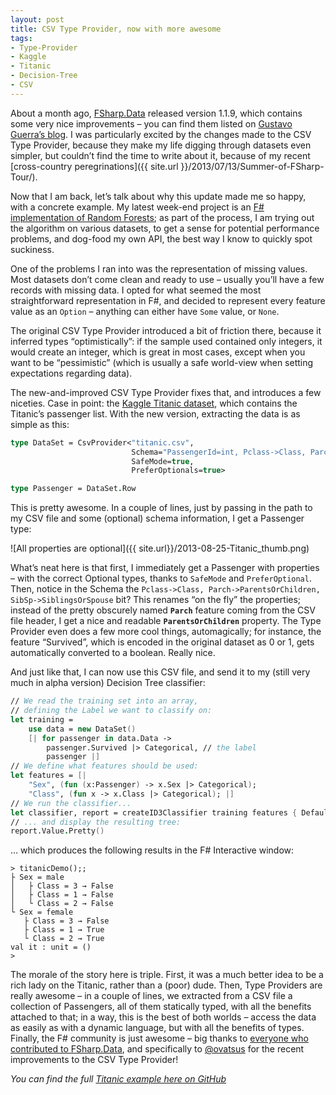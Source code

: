 ```yaml
---
layout: post
title: CSV Type Provider, now with more awesome
tags:
- Type-Provider
- Kaggle
- Titanic
- Decision-Tree
- CSV
---
```


About a month ago, [FSharp.Data](http://fsharp.github.io/FSharp.Data/) released version 1.1.9, which contains some very nice improvements – you can find them listed on [Gustavo Guerra’s blog](http://blog.codebeside.org/blog/2013/07/21/fsharp-data-1-1-9-released/). I was particularly excited by the changes made to the CSV Type Provider, because they make my life digging through datasets even simpler, but couldn’t find the time to write about it, because of my recent [cross-country peregrinations]({{ site.url }}/2013/07/13/Summer-of-FSharp-Tour/).  

Now that I am back, let’s talk about why this update made me so happy, with a concrete example. My latest week-end project is an [F# implementation of Random Forests](http://www.clear-lines.com/blog/post/Random-Forest-classification-in-F-first-cut.aspx); as part of the process, I am trying out the algorithm on various datasets, to get a sense for potential performance problems, and dog-food my own API, the best way I know to quickly spot suckiness. 

One of the problems I ran into was the representation of missing values. Most datasets don’t come clean and ready to use – usually you’ll have a few records with missing data. I opted for what seemed the most straightforward representation in F#, and decided to represent every feature value as an `Option` – anything can either have `Some` value, or `None`. 

The original CSV Type Provider introduced a bit of friction there, because it inferred types “optimistically”: if the sample used contained only integers, it would create an integer, which is great in most cases, except when you want to be “pessimistic” (which is usually a safe world-view when setting expectations regarding data). 

The new-and-improved CSV Type Provider fixes that, and introduces a few niceties. Case in point: the [Kaggle Titanic dataset](http://www.kaggle.com/c/titanic-gettingStarted), which contains the Titanic’s passenger list. With the new version, extracting the data is as simple as this:

``` fsharp
type DataSet = CsvProvider<"titanic.csv", 
                           Schema="PassengerId=int, Pclass->Class, Parch->ParentsOrChildren, SibSp->SiblingsOrSpouse", 
                           SafeMode=true, 
                           PreferOptionals=true>

type Passenger = DataSet.Row
``` 

This is pretty awesome. In a couple of lines, just by passing in the path to my CSV file and some (optional) schema information, I get a Passenger type:

![All properties are optional]({{ site.url}}/2013-08-25-Titanic_thumb.png)

What’s neat here is that first, I immediately get a Passenger with properties – with the correct Optional types, thanks to `SafeMode` and `PreferOptional`. Then, notice in the Schema the `Pclass->Class, Parch->ParentsOrChildren, SibSp->SiblingsOrSpouse` bit? This renames “on the fly” the properties; instead of the pretty obscurely named **`Parch`** feature coming from the CSV file header, I get a nice and readable **`ParentsOrChildren`** property. The Type Provider even does a few more cool things, automagically; for instance, the feature “Survived”, which is encoded in the original dataset as 0 or 1, gets automatically converted to a boolean. Really nice.

And just like that, I can now use this CSV file, and send it to my (still very much in alpha version) Decision Tree classifier:

``` fsharp
// We read the training set into an array,
// defining the Label we want to classify on:
let training =
    use data = new DataSet()
    [| for passenger in data.Data -> 
        passenger.Survived |> Categorical, // the label
        passenger |]
// We define what features should be used:
let features = [|
    "Sex", (fun (x:Passenger) -> x.Sex |> Categorical);
    "Class", (fun x -> x.Class |> Categorical); |]
// We run the classifier...
let classifier, report = createID3Classifier training features { DefaultID3Config with DetailLevel = Verbose }
// ... and display the resulting tree:
report.Value.Pretty()
``` 

… which produces the following results in the F# Interactive window:

```
> titanicDemo();;
├ Sex = male
│   ├ Class = 3 → False
│   ├ Class = 1 → False
│   └ Class = 2 → False
└ Sex = female
   ├ Class = 3 → False
   ├ Class = 1 → True
   └ Class = 2 → True
val it : unit = ()
>
```

The morale of the story here is triple. First, it was a much better idea to be a rich lady on the Titanic, rather than a (poor) dude. Then, Type Providers are really awesome – in a couple of lines, we extracted from a CSV file a collection of Passengers, all of them statically typed, with all the benefits attached to that; in a way, this is the best of both worlds – access the data as easily as with a dynamic language, but with all the benefits of types. Finally, the F# community is just awesome – big thanks to [everyone who contributed to FSharp.Data](https://github.com/fsharp/FSharp.Data/graphs/contributors), and specifically to [@ovatsus](https://twitter.com/ovatsus) for the recent improvements to the CSV Type Provider!

*You can find the full [Titanic example here on GitHub](https://github.com/mathias-brandewinder/Charon/blob/1d18778e4390ff764b860de4d1ccc29a3adc1d37/Charon/Charon.Examples/Titanic.fsx)*
